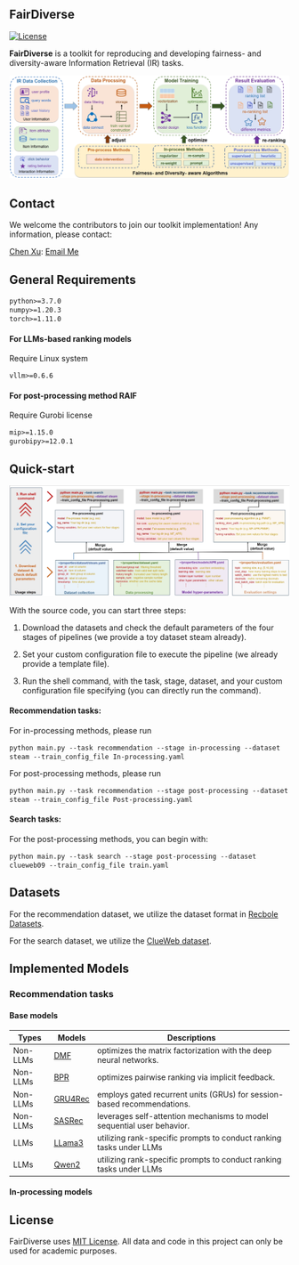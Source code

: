 ## FairDiverse

[![License](https://img.shields.io/badge/License-MIT-blue.svg)](./LICENSE)

__FairDiverse__ is a toolkit for reproducing and developing fairness- and diversity-aware Information Retrieval (IR) tasks.

![FairDiverse pipelines](img/pipeline.png)

## Contact
We welcome the contributors to join our toolkit implementation! Any information, please contact:

[Chen Xu](https://xuchen0427.github.io/): [Email Me](xc_chen@ruc.edu.cn)


## General Requirements
```
python>=3.7.0
numpy>=1.20.3
torch>=1.11.0
```

#### For LLMs-based ranking models
Require Linux system
```
vllm>=0.6.6
```

#### For post-processing method RAIF
Require Gurobi license 
```
mip>=1.15.0
gurobipy>=12.0.1
```

## Quick-start
![FairDiverse pipelines](img/usage.png)

With the source code,  you can start three steps: 

1. Download the datasets and check the default parameters of the four stages of pipelines (we provide a toy dataset steam already).

2. Set your custom configuration file to execute the pipeline (we already provide a template file).

3. Run the shell command, with the task, stage, dataset, and your custom configuration file specifying (you can directly run the command).

#### Recommendation tasks:
For in-processing methods, please run

```
python main.py --task recommendation --stage in-processing --dataset steam --train_config_file In-processing.yaml
```

For post-processing methods, please run
```
python main.py --task recommendation --stage post-processing --dataset steam --train_config_file Post-processing.yaml
```

#### Search tasks:

For the post-processing methods, you can begin with:
```
python main.py --task search --stage post-processing --dataset clueweb09 --train_config_file train.yaml
```

## Datasets
For the recommendation dataset, we utilize the dataset format in [Recbole Datasets](https://recbole.io/dataset_list.html).

For the search dataset, we utilize the [ClueWeb dataset](http://boston.lti.cs.cmu.edu/Services/clueweb09_batch/).

## Implemented Models

### Recommendation tasks

#### Base models

| Types    | Models                                                | Descriptions                                                      |
|----------|-------------------------------------------------------|-------------------------------------------------------------------|
| Non-LLMs | [DMF](https://dl.acm.org/doi/10.5555/3172077.3172336) | optimizes the matrix factorization with the deep neural networks. |
| Non-LLMs | [BPR](https://doi.org/10.1145/3543507.3583355)        | optimizes pairwise ranking via implicit feedback.                 |                                                         |
| Non-LLMs | [GRU4Rec](https://arxiv.org/abs/1606.08117)    | employs gated recurrent units (GRUs) for session-based recommendations.                                                           |
| Non-LLMs | [SASRec](https://arxiv.org/abs/1808.09781)     | leverages self-attention mechanisms to model sequential user behavior.                                                           |
| LLMs     | [LLama3](https://arxiv.org/abs/2407.21783)     | utilizing rank-specific prompts to conduct ranking tasks under LLMs                                                           |
| LLMs     | [Qwen2](https://arxiv.org/abs/2309.16609)      | utilizing rank-specific prompts to conduct ranking tasks under LLMs                                                           |


#### In-processing models





## License
FairDiverse uses [MIT License](./LICENSE). All data and code in this project can only be used for academic purposes.
